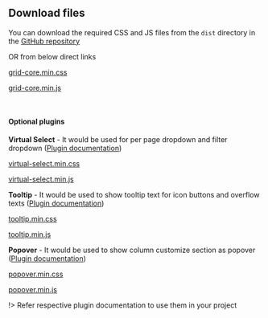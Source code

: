 ## Download files
You can download the required CSS and JS files from the `dist` directory in the [GitHub repository](https://github.com/{{repo}})

OR from below direct links

[grid-core.min.css](https://raw.githubusercontent.com/{{repo}}/master/dist/grid-core.min.css)

[grid-core.min.js](https://raw.githubusercontent.com/{{repo}}/master/dist/grid-core.min.js)

<br>

#### Optional plugins

**Virtual Select** - It would be used for per page dropdown and filter dropdown ([Plugin documentation](http://sa-si-dev.github.io/virtual-select))

[virtual-select.min.css](https://raw.githubusercontent.com/{{repo}}/master/dist/virtual-select.min.css)

[virtual-select.min.js](https://raw.githubusercontent.com/{{repo}}/master/dist/virtual-select.min.js)


**Tooltip** - It would be used to show tooltip text for icon buttons and overflow texts ([Plugin documentation](http://sa-si-dev.github.io/tooltip))

[tooltip.min.css](https://raw.githubusercontent.com/{{repo}}/master/dist/tooltip.min.css)

[tooltip.min.js](https://raw.githubusercontent.com/{{repo}}/master/dist/tooltip.min.js)

**Popover** - It would be used to show column customize section as popover ([Plugin documentation](http://sa-si-dev.github.io/popover))

[popover.min.css](https://raw.githubusercontent.com/{{repo}}/master/dist/popover.min.css)

[popover.min.js](https://raw.githubusercontent.com/{{repo}}/master/dist/popover.min.js)

!> Refer respective plugin documentation to use them in your project
